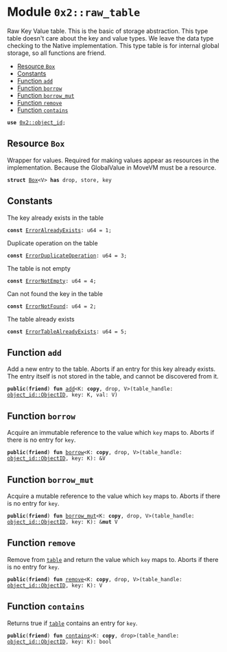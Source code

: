 
<a name="0x2_raw_table"></a>

# Module `0x2::raw_table`

Raw Key Value table. This is the basic of storage abstraction.
This type table doesn't care about the key and value types. We leave the data type checking to the Native implementation.
This type table is for internal global storage, so all functions are friend.


-  [Resource `Box`](#0x2_raw_table_Box)
-  [Constants](#@Constants_0)
-  [Function `add`](#0x2_raw_table_add)
-  [Function `borrow`](#0x2_raw_table_borrow)
-  [Function `borrow_mut`](#0x2_raw_table_borrow_mut)
-  [Function `remove`](#0x2_raw_table_remove)
-  [Function `contains`](#0x2_raw_table_contains)


<pre><code><b>use</b> <a href="object_id.md#0x2_object_id">0x2::object_id</a>;
</code></pre>



<a name="0x2_raw_table_Box"></a>

## Resource `Box`

Wrapper for values. Required for making values appear as resources in the implementation.
Because the GlobalValue in MoveVM must be a resource.


<pre><code><b>struct</b> <a href="raw_table.md#0x2_raw_table_Box">Box</a>&lt;V&gt; <b>has</b> drop, store, key
</code></pre>



<a name="@Constants_0"></a>

## Constants


<a name="0x2_raw_table_ErrorAlreadyExists"></a>

The key already exists in the table


<pre><code><b>const</b> <a href="raw_table.md#0x2_raw_table_ErrorAlreadyExists">ErrorAlreadyExists</a>: u64 = 1;
</code></pre>



<a name="0x2_raw_table_ErrorDuplicateOperation"></a>

Duplicate operation on the table


<pre><code><b>const</b> <a href="raw_table.md#0x2_raw_table_ErrorDuplicateOperation">ErrorDuplicateOperation</a>: u64 = 3;
</code></pre>



<a name="0x2_raw_table_ErrorNotEmpty"></a>

The table is not empty


<pre><code><b>const</b> <a href="raw_table.md#0x2_raw_table_ErrorNotEmpty">ErrorNotEmpty</a>: u64 = 4;
</code></pre>



<a name="0x2_raw_table_ErrorNotFound"></a>

Can not found the key in the table


<pre><code><b>const</b> <a href="raw_table.md#0x2_raw_table_ErrorNotFound">ErrorNotFound</a>: u64 = 2;
</code></pre>



<a name="0x2_raw_table_ErrorTableAlreadyExists"></a>

The table already exists


<pre><code><b>const</b> <a href="raw_table.md#0x2_raw_table_ErrorTableAlreadyExists">ErrorTableAlreadyExists</a>: u64 = 5;
</code></pre>



<a name="0x2_raw_table_add"></a>

## Function `add`

Add a new entry to the table. Aborts if an entry for this
key already exists. The entry itself is not stored in the
table, and cannot be discovered from it.


<pre><code><b>public</b>(<b>friend</b>) <b>fun</b> <a href="raw_table.md#0x2_raw_table_add">add</a>&lt;K: <b>copy</b>, drop, V&gt;(table_handle: <a href="object_id.md#0x2_object_id_ObjectID">object_id::ObjectID</a>, key: K, val: V)
</code></pre>



<a name="0x2_raw_table_borrow"></a>

## Function `borrow`

Acquire an immutable reference to the value which <code>key</code> maps to.
Aborts if there is no entry for <code>key</code>.


<pre><code><b>public</b>(<b>friend</b>) <b>fun</b> <a href="raw_table.md#0x2_raw_table_borrow">borrow</a>&lt;K: <b>copy</b>, drop, V&gt;(table_handle: <a href="object_id.md#0x2_object_id_ObjectID">object_id::ObjectID</a>, key: K): &V
</code></pre>



<a name="0x2_raw_table_borrow_mut"></a>

## Function `borrow_mut`

Acquire a mutable reference to the value which <code>key</code> maps to.
Aborts if there is no entry for <code>key</code>.


<pre><code><b>public</b>(<b>friend</b>) <b>fun</b> <a href="raw_table.md#0x2_raw_table_borrow_mut">borrow_mut</a>&lt;K: <b>copy</b>, drop, V&gt;(table_handle: <a href="object_id.md#0x2_object_id_ObjectID">object_id::ObjectID</a>, key: K): &<b>mut</b> V
</code></pre>



<a name="0x2_raw_table_remove"></a>

## Function `remove`

Remove from <code><a href="table.md#0x2_table">table</a></code> and return the value which <code>key</code> maps to.
Aborts if there is no entry for <code>key</code>.


<pre><code><b>public</b>(<b>friend</b>) <b>fun</b> <a href="raw_table.md#0x2_raw_table_remove">remove</a>&lt;K: <b>copy</b>, drop, V&gt;(table_handle: <a href="object_id.md#0x2_object_id_ObjectID">object_id::ObjectID</a>, key: K): V
</code></pre>



<a name="0x2_raw_table_contains"></a>

## Function `contains`

Returns true if <code><a href="table.md#0x2_table">table</a></code> contains an entry for <code>key</code>.


<pre><code><b>public</b>(<b>friend</b>) <b>fun</b> <a href="raw_table.md#0x2_raw_table_contains">contains</a>&lt;K: <b>copy</b>, drop&gt;(table_handle: <a href="object_id.md#0x2_object_id_ObjectID">object_id::ObjectID</a>, key: K): bool
</code></pre>
